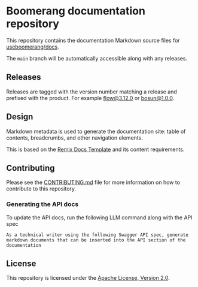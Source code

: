 # Boomerang documentation repository

This repository contains the documentation Markdown source files for [useboomerang/docs](https://useboomerang.io/docs).

The `main` branch will be automatically accessible along with any releases.

## Releases

Releases are tagged with the version number matching a release and prefixed with the product. For example flow@3.12.0 or bosun@1.0.0.

## Design

Markdown metadata is used to generate the documentation site: table of contents, breadcrumbs, and other navigation elements.

This is based on the [Remix Docs Template](https://github.com/boomerang-io/remix-docs-template?tab=readme-ov-file#frontmatter) and its content requirements.

## Contributing

Please see the [CONTRIBUTING.md](CONTRIBUTING.md) file for more information on how to contribute to this repository.

### Generating the API docs

To update the API docs, run the following LLM command along with the API spec

```
As a technical writer using the following Swagger API spec, generate markdown documents that can be inserted into the API section of the documentation
```

## License

This repository is licensed under the [Apache License, Version 2.0](LICENSE).
